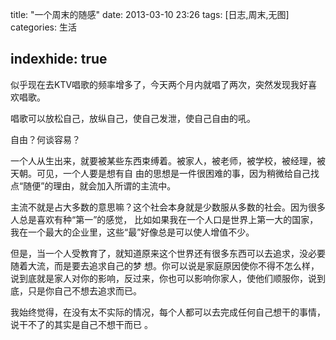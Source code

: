 title:  "一个周末的随感"
date:  2013-03-10 23:26
tags: [日志,周末,无图]
categories: 生活

indexhide: true
---
  似乎现在去KTV唱歌的频率增多了，今天两个月内就唱了两次，突然发现我好喜欢唱歌。

  唱歌可以放松自己，放纵自己，使自己发泄，使自己自由的吼。

  自由？何谈容易？

  一个人从生出来，就要被某些东西束缚着。被家人，被老师，被学校，被经理，被天朝。可见，一个人要是想有自
由的思想是一件很困难的事，因为稍微给自己找点“随便”的理由，就会加入所谓的主流中。

  主流不就是占大多数的意思嘛？这个社会本身就是少数服从多数的社会。因为很多人总是喜欢有种“第一”的感觉，
比如如果我在一个人口是世界上第一大的国家，我在一个最大的企业里，这些“最”好像总是可以使人增值不少。

  但是，当一个人受教育了，就知道原来这个世界还有很多东西可以去追求，没必要随着大流，而是要去追求自己的梦
想。你可以说是家庭原因使你不得不怎么样，说到底就是家人对你的影响，反过来，你也可以影响你家人，使他们顺服你，说到底，只是你自己不想去追求而已。
	
  我始终觉得，在没有太不实际的情况，每个人都可以去完成任何自己想干的事情，说干不了的其实是自己不想干而已
。